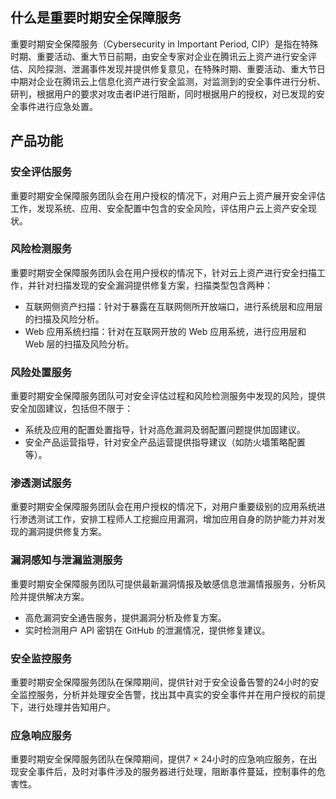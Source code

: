 ## 什么是重要时期安全保障服务
重要时期安全保障服务（Cybersecurity in Important Period, CIP）是指在特殊时期、重要活动、重大节日前期，由安全专家对企业在腾讯云上资产进行安全评估、风险探测、泄漏事件发现并提供修复意见，在特殊时期、重要活动、重大节日中期对企业在腾讯云上信息化资产进行安全监测，对监测到的安全事件进行分析、研判，根据用户的要求对攻击者IP进行阻断，同时根据用户的授权，对已发现的安全事件进行应急处置。


## 产品功能
### 安全评估服务
重要时期安全保障服务团队会在用户授权的情况下，对用户云上资产展开安全评估工作，发现系统、应用、安全配置中包含的安全风险，评估用户云上资产安全现状。

### 风险检测服务
重要时期安全保障服务团队会在用户授权的情况下，针对云上资产进行安全扫描工作，并针对扫描发现的安全漏洞提供修复方案，扫描类型包含两种：
- 互联网侧资产扫描：针对于暴露在互联网侧所开放端口，进行系统层和应用层的扫描及风险分析。
- Web 应用系统扫描：针对在互联网开放的 Web 应用系统，进行应用层和 Web 层的扫描及风险分析。

### 风险处置服务
重要时期安全保障服务团队可对安全评估过程和风险检测服务中发现的风险，提供安全加固建议，包括但不限于：
- 系统及应用的配置处置指导，针对高危漏洞及弱配置问题提供加固建议。
- 安全产品运营指导，针对安全产品运营提供指导建议（如防火墙策略配置等）。

### 渗透测试服务
重要时期安全保障服务团队会在用户授权的情况下，对用户重要级别的应用系统进行渗透测试工作，安排工程师人工挖掘应用漏洞，增加应用自身的防护能力并对发现的漏洞提供修复方案。

### 漏洞感知与泄漏监测服务
重要时期安全保障服务团队可提供最新漏洞情报及敏感信息泄漏情报服务，分析风险并提供解决方案。
- 高危漏洞安全通告服务，提供漏洞分析及修复方案。
- 实时检测用户 API 密钥在 GitHub 的泄漏情况，提供修复建议。

### 安全监控服务
重要时期安全保障服务团队在保障期间，提供针对于安全设备告警的24小时的安全监控服务，分析并处理安全告警，找出其中真实的安全事件并在用户授权的前提下，进行处理并告知用户。

### 应急响应服务
重要时期安全保障服务团队在保障期间，提供7 × 24小时的应急响应服务，在出现安全事件后，及时对事件涉及的服务器进行处理，阻断事件蔓延，控制事件的危害性。

